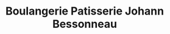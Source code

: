 ---
title: "Boulangerie Patisserie Johann Bessonneau"
url: /erdre-en-anjou/boulangerie-patisserie-johann-bessonneau/
shop: boulangerie
---
